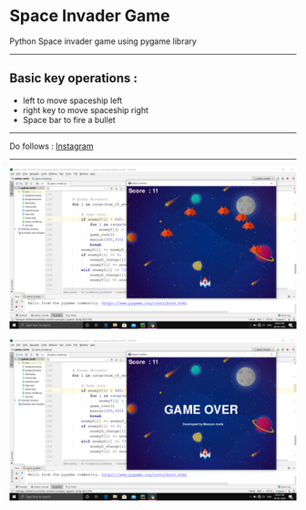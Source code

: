 # Space Invader Game
Python Space invader game using pygame library

---
## Basic key operations :

- left to move spaceship left
- right key to move spaceship right
- Space bar to fire a bullet

---
Do follows :
[Instagram](https://instagram.com/meezan_malikh/)

---
!["screenshots"](readme_images/image1.png)

!["screenshots"](readme_images/image3.png)

